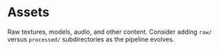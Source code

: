 # Assets

Raw textures, models, audio, and other content. Consider adding `raw/` versus `processed/` subdirectories as the pipeline evolves.
